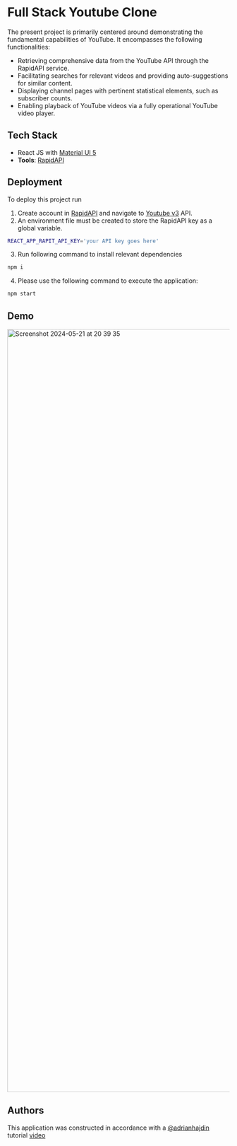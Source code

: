 
# Full Stack Youtube Clone

The present project is primarily centered around demonstrating the fundamental capabilities of YouTube. It encompasses the following functionalities:

* Retrieving comprehensive data from the YouTube API through the RapidAPI service.
* Facilitating searches for relevant videos and providing auto-suggestions for similar content.
* Displaying channel pages with pertinent statistical elements, such as subscriber counts.
* Enabling playback of YouTube videos via a fully operational YouTube video player.


## Tech Stack

* React JS with [Material UI 5](https://mui.com/material-ui/getting-started/)
* **Tools**: [RapidAPI](https://rapidapi.com/hub)




## Deployment

To deploy this project run

1) Create account in [RapidAPI](https://rapidapi.com/hub) and navigate to [Youtube v3](https://rapidapi.com/ytdlfree/api/youtube-v31) API.
2) An environment file must be created to store the RapidAPI key as a global variable.

```bash
REACT_APP_RAPIT_API_KEY='your API key goes here'
```
3) Run following command to install relevant dependencies

```bash
npm i
```

4) Please use the following command to execute the application:

```bash
npm start
```

## Demo

<img width="1727" alt="Screenshot 2024-05-21 at 20 39 35" src="https://github.com/DanFalcon225/Full_Stack_Youtube_Clone/assets/93957570/5072e5b7-5eb6-4046-b313-0b771a703cc6">

## Authors

This application was constructed in accordance with a [@adrianhajdin](https://github.com/adrianhajdin) tutorial [video](https://www.youtube.com/watch?v=FHTbsZEJspU)
